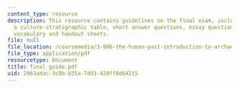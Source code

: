 ```yaml
---
content_type: resource
description: This resource contains guidelines on the final exam, including identifications,
  a culture-stratigraphic table, short answer questions, essay questions, and relevant
  vocabulary and handout sheets.
file: null
file_location: /coursemedia/3-986-the-human-past-introduction-to-archaeology-fall-2006/2963adac3c9bb35a7d93428ff0d64215_final_guide.pdf
file_type: application/pdf
resourcetype: Document
title: final_guide.pdf
uid: 2963adac-3c9b-b35a-7d93-428ff0d64215
---
```

